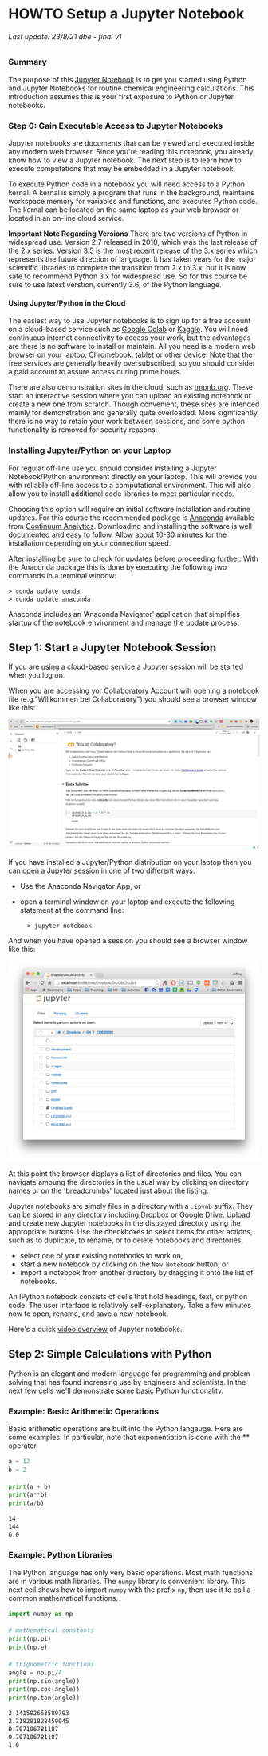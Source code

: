 # **HOWTO Setup a Jupyter Notebook**
###### Last update: 23/8/21 dbe - final v1

### Summary

The purpose of this [Jupyter Notebook](http://jupyter.org/) is to get
you started using Python and Jupyter Notebooks for routine chemical
engineering calculations. This introduction assumes this is your first
exposure to Python or Jupyter notebooks.

### Step 0: Gain Executable Access to Jupyter Notebooks

Jupyter notebooks are documents that can be viewed and executed inside
any modern web browser. Since you're reading this notebook, you already
know how to view a Jupyter notebook. The next step is to learn how to
execute computations that may be embedded in a Jupyter notebook.

To execute Python code in a notebook you will need access to a Python
kernal. A kernal is simply a program that runs in the background,
maintains workspace memory for variables and functions, and executes
Python code. The kernal can be located on the same laptop as your web
browser or located in an on-line cloud service.

**Important Note Regarding Versions** There are two versions of Python
in widespread use. Version 2.7 released in 2010, which was the last
release of the 2.x series. Version 3.5 is the most recent release of the
3.x series which represents the future direction of language. It has
taken years for the major scientific libraries to complete the
transition from 2.x to 3.x, but it is now safe to recommend Python 3.x
for widespread use. So for this course be sure to use latest verstion,
currently 3.6, of the Python language.


#### Using Jupyter/Python in the Cloud

The easiest way to use Jupyter notebooks is to sign up for a free account on a cloud-based service such as
[Google Colab](https://colab.research.google.com/) or
[Kaggle](https://www.kaggle.com/code). You will need continuous
internet connectivity to access your work, but the advantages are there
is no software to install or maintain. All you need is a modern web
browser on your laptop, Chromebook, tablet or other device. Note that
the free services are generally heavily oversubscribed, so you should
consider a paid account to assure access during prime hours.

There are also demonstration sites in the cloud, such as
[tmpnb.org](https://tmpnb.org/). These start an interactive session
where you can upload an existing notebook or create a new one from
scratch. Though convenient, these sites are intended mainly for
demonstration and generally quite overloaded. More significantly, there
is no way to retain your work between sessions, and some python
functionality is removed for security reasons.


### Installing Jupyter/Python on your Laptop

For regular off-line use you should consider installing a Jupyter
Notebook/Python environment directly on your laptop. This will provide
you with reliable off-line access to a computational environment. This
will also allow you to install additional code libraries to meet
particular needs.

Choosing this option will require an initial software installation and
routine updates. For this course the recommended package is
[Anaconda](https://store.continuum.io/cshop/anaconda/) available from
[Continuum Analytics](http://continuum.io/). Downloading and installing
the software is well documented and easy to follow. Allow about 10-30
minutes for the installation depending on your connection speed.

After installing be sure to check for updates before proceeding further.
With the Anaconda package this is done by executing the following two
commands in a terminal window:

    > conda update conda
    > conda update anaconda

Anaconda includes an 'Anaconda Navigator' application that simplifies
startup of the notebook environment and manage the update process.


## Step 1: Start a Jupyter Notebook Session

If you are using a cloud-based service a Jupyter session will be started
when you log on.

When you are accessing yor Collaboratory Account wih opening a notebook file (e.g."Willkommen bei Collaboratory") you should see a browser
window like this:

![Screen Shot Jupyter Session](figures/Screen-Shot-Colab-Google-Session.jpg)
   

If you have installed a Jupyter/Python distribution on your laptop then
you can open a Jupyter session in one of two different ways:

  - Use the Anaconda Navigator App, or

  - open a terminal window on your laptop and execute the following
    statement at the command line:
    
    ``` 
      > jupyter notebook
    ```

And when you have opened a session you should see a browser
window like this:

![Screen Shot Jupyter Session](figures/Screen-Shot-Jupyter-Session.png)

At this point the browser displays a list of directories and files. You
can navigate amoung the directories in the usual way by clicking on
directory names or on the 'breadcrumbs' located just about the listing.

Jupyter notebooks are simply files in a directory with a `.ipynb`
suffix. They can be stored in any directory including Dropbox or Google
Drive. Upload and create new Jupyter notebooks in the displayed
directory using the appropriate buttons. Use the checkboxes to select
items for other actions, such as to duplicate, to rename, or to delete
notebooks and directories.

  - select one of your existing notebooks to work on,
  - start a new notebook by clicking on the `New Notebook` button, or
  - import a notebook from another directory by dragging it onto the
    list of notebooks.

An IPython notebook consists of cells that hold headings, text, or
python code. The user interface is relatively self-explanatory. Take a
few minutes now to open, rename, and save a new notebook.

Here's a quick [video overview](https://youtu.be/HW29067qVWk) of Jupyter notebooks.


## Step 2: Simple Calculations with Python  

Python is an elegant and modern language for programming and problem
solving that has found increasing use by engineers and scientists. In
the next few cells we'll demonstrate some basic Python functionality.


### Example: Basic Arithmetic Operations

Basic arithmetic operations are built into the Python langauge. Here are
some examples. In particular, note that exponentiation is done with the
\*\* operator.

``` python
a = 12
b = 2

print(a + b)
print(a**b)
print(a/b)
```

<div class="output stream stdout">

    14
    144
    6.0

</div>


### Example: Python Libraries

The Python language has only very basic operations. Most math functions
are in various math libraries. The `numpy` library is convenient
library. This next cell shows how to import `numpy` with the prefix
`np`, then use it to call a common mathematical functions.

</div>

<div class="cell code" data-execution_count="3" data-nbpages="{&quot;link&quot;:&quot;[1.1.4.2 Python Libraries](https://jckantor.github.io/CBE30338/01.01-Getting-Started-with-Python-and-Jupyter-Notebooks.html#1.1.4.2-Python-Libraries)&quot;,&quot;level&quot;:3,&quot;section&quot;:&quot;1.1.4.2 Python Libraries&quot;}">

``` python
import numpy as np

# mathematical constants
print(np.pi)
print(np.e)

# trignometric functions
angle = np.pi/4
print(np.sin(angle))
print(np.cos(angle))
print(np.tan(angle))
```

<div class="output stream stdout">

    3.141592653589793
    2.718281828459045
    0.707106781187
    0.707106781187
    1.0

</div>

</div>

<div class="cell markdown" data-nbpages="{&quot;link&quot;:&quot;[1.1.4.3 Working with Lists](https://jckantor.github.io/CBE30338/01.01-Getting-Started-with-Python-and-Jupyter-Notebooks.html#1.1.4.3-Working-with-Lists)&quot;,&quot;level&quot;:3,&quot;section&quot;:&quot;1.1.4.3 Working with Lists&quot;}">
